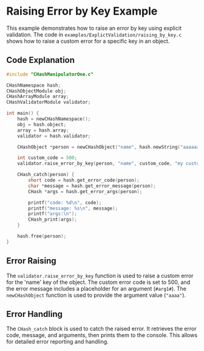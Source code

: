 # Raising Error by Key Example

This example demonstrates how to raise an error by key using explicit validation. The code in `examples/ExplictValidation/raising_by_key.c` shows how to raise a custom error for a specific key in an object.

## Code Explanation

```c
#include "CHashManipulatorOne.c"

CHashNamespace hash;
CHashObjectModule obj;
CHashArrayModule array;
CHashValidatorModule validator;

int main() {
    hash = newCHashNamespace();
    obj = hash.object;
    array = hash.array;
    validator = hash.validator;

    CHashObject *person = newCHashObject("name", hash.newString("aaaaaaaaa"));

    int custom_code = 500;
    validator.raise_error_by_key(person, "name", custom_code, "my custom error at #path# with #arg1#", newCHashObject("arg1", hash.newString("aaaa")));

    CHash_catch(person) {
        short code = hash.get_error_code(person);
        char *message = hash.get_error_message(person);
        CHash *args = hash.get_error_args(person);

        printf("code: %d\n", code);
        printf("message: %s\n", message);
        printf("args:\n");
        CHash_print(args);
    }

    hash.free(person);
}
```

## Error Raising

The `validator.raise_error_by_key` function is used to raise a custom error for the 'name' key of the object. The custom error code is set to 500, and the error message includes a placeholder for an argument (`#arg1#`). The `newCHashObject` function is used to provide the argument value (`"aaaa"`).

## Error Handling

The `CHash_catch` block is used to catch the raised error. It retrieves the error code, message, and arguments, then prints them to the console. This allows for detailed error reporting and handling.